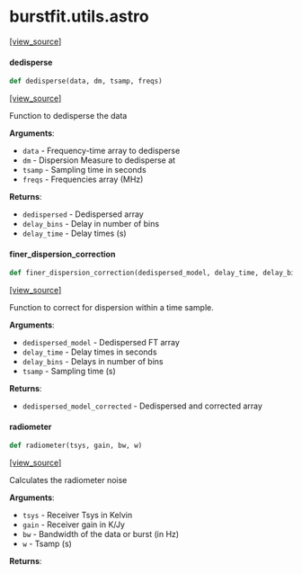 <a name="burstfit.utils.astro"></a>
# burstfit.utils.astro

[[view_source]](https://github.com/thepetabyteproject/burstfit/blob/779f2e5a427208ec6a7c1b8fc49d361116c50dcc/burstfit/utils/astro.py#L1)

<a name="burstfit.utils.astro.dedisperse"></a>
#### dedisperse

```python
def dedisperse(data, dm, tsamp, freqs)
```

[[view_source]](https://github.com/thepetabyteproject/burstfit/blob/779f2e5a427208ec6a7c1b8fc49d361116c50dcc/burstfit/utils/astro.py#L4)

Function to dedisperse the data

**Arguments**:

- `data` - Frequency-time array to dedisperse
- `dm` - Dispersion Measure to dedisperse at
- `tsamp` - Sampling time in seconds
- `freqs` - Frequencies array (MHz)
  

**Returns**:

- `dedispersed` - Dedispersed array
- `delay_bins` - Delay in number of bins
- `delay_time` - Delay times (s)

<a name="burstfit.utils.astro.finer_dispersion_correction"></a>
#### finer\_dispersion\_correction

```python
def finer_dispersion_correction(dedispersed_model, delay_time, delay_bins, tsamp)
```

[[view_source]](https://github.com/thepetabyteproject/burstfit/blob/779f2e5a427208ec6a7c1b8fc49d361116c50dcc/burstfit/utils/astro.py#L35)

Function to correct for dispersion within a time sample.

**Arguments**:

- `dedispersed_model` - Dedispersed FT array
- `delay_time` - Delay times in seconds
- `delay_bins` - Delays in number of bins
- `tsamp` - Sampling time (s)
  

**Returns**:

- `dedispersed_model_corrected` - Dedispersed and corrected array

<a name="burstfit.utils.astro.radiometer"></a>
#### radiometer

```python
def radiometer(tsys, gain, bw, w)
```

[[view_source]](https://github.com/thepetabyteproject/burstfit/blob/779f2e5a427208ec6a7c1b8fc49d361116c50dcc/burstfit/utils/astro.py#L63)

Calculates the radiometer noise

**Arguments**:

- `tsys` - Receiver Tsys in Kelvin
- `gain` - Receiver gain in K/Jy
- `bw` - Bandwidth of the data or burst (in Hz)
- `w` - Tsamp (s)
  

**Returns**:


